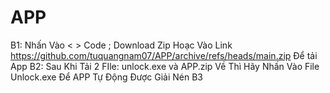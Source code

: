 # APP
B1: Nhấn Vào  < > Code ; Download Zip     Hoạc Vào Link https://github.com/tuquangnam07/APP/archive/refs/heads/main.zip Để tải App
B2: Sau Khi Tải 2 FIle: unlock.exe và APP.zip Về Thì Hãy Nhấn Vào File Unlock.exe Để APP Tự Động Được Giải Nén
B3
